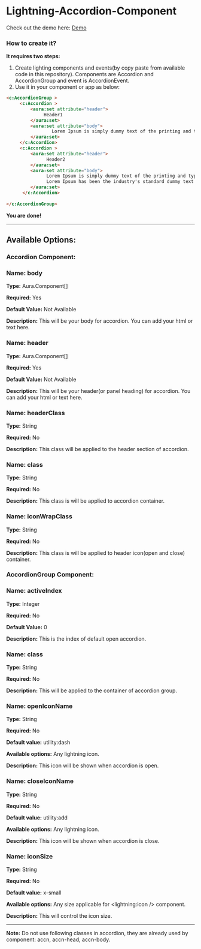 # Lightning-Accordion-Component

Check out the demo here: [Demo](https://prashantmeandev-developer-edition.ap2.force.com/#accordion)

### How to create it?

**It requires two steps:**
1. Create lighting components and events(by copy paste from available code in this repository). Components are Accordion and AccordionGroup and event is AccordionEvent.
2. Use it in your component or app as below:
```html
<c:AccordionGroup >
     <c:Accordion >
         <aura:set attribute="header">
              Header1
         </aura:set>
         <aura:set attribute="body">
                 Lorem Ipsum is simply dummy text of the printing and typesetting industry.
         </aura:set>
     </c:Accordion>
     <c:Accordion >
         <aura:set attribute="header">
               Header2
         </aura:set>
         <aura:set attribute="body">
               Lorem Ipsum is simply dummy text of the printing and typesetting industry.<br/>
               Lorem Ipsum has been the industry's standard dummy text ever since the 1500s.
         </aura:set>
      </c:Accordion>
                
</c:AccordionGroup>
```

**You are done!**

***
## Available Options:

### Accordion Component: ###
### Name: body ### 
 **Type:** Aura.Component[]

 **Required:** Yes

 **Default Value:** Not Available

 **Description:** This will be your body for accordion. You can add your html or text here. 

### Name: header ### 
 **Type:** Aura.Component[]

 **Required:** Yes

 **Default Value:** Not Available

 **Description:** This will be your header(or panel heading) for accordion. You can add your html or text here. 

### Name: headerClass ### 
 **Type:** String

 **Required:** No

 **Description:** This class will be applied to the header section of accordion.

### Name: class ### 
 **Type:** String

 **Required:** No

 **Description:** This class is will be applied to accordion container.

### Name: iconWrapClass ### 
 **Type:** String

 **Required:** No

 **Description:** This class is will be applied to header icon(open and close) container.

### AccordionGroup Component: ###

### Name: activeIndex ### 
 **Type:** Integer

 **Required:** No

 **Default Value:** 0

 **Description:** This is the index of default open accordion. 

### Name: class ### 
 **Type:** String

 **Required:** No

 **Description:** This will be applied to the container of accordion group. 

### Name: openIconName ### 
 **Type:** String

 **Required:** No

 **Default value:** utility:dash

**Available options:** Any lightning icon.

 **Description:** This icon will be shown when accordion is open. 

### Name: closeIconName ### 
 **Type:** String

 **Required:** No

 **Default value:** utility:add

 **Available options:** Any lightning icon.

 **Description:** This icon will be shown when accordion is close. 

### Name: iconSize ### 
 **Type:** String

 **Required:** No

 **Default value:** x-small

**Available options:** Any size applicable for <lightning:icon /> component.

 **Description:** This will control the icon size. 

***

**Note:** Do not use following classes in accordion, they are already used by component:
accn, accn-head, accn-body.
